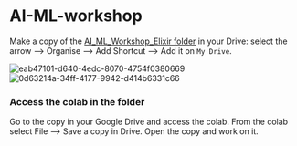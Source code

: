 # AI-ML-workshop

Make a copy of the [AI_ML_Workshop_Elixir folder](https://drive.google.com/drive/folders/13ZRGq2kEod0W8zYV3njIJFoHcUCZwrRG?usp=sharing) in your Drive: select the arrow --> Organise --> Add Shortcut --> Add it on `My Drive`. 


![eab47101-d640-4edc-8070-4754f0380669](https://github.com/user-attachments/assets/8811d338-547a-4ad7-b380-b4b2f52371ce)
![0d63214a-34ff-4177-9942-d414b6331c66](https://github.com/user-attachments/assets/8c93d417-2b08-4417-bb50-3c1af52630a4)



### Access the colab in the folder
Go to the copy in your Google Drive and access the colab. 
From the colab select File --> Save a copy in Drive. Open the copy and work on it.
